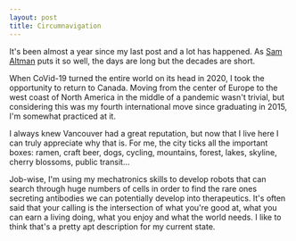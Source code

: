 ```yaml
---
layout: post
title: Circumnavigation
---
```


It's been almost a year since my last post and a lot has happened. As [Sam Altman](https://blog.samaltman.com/the-days-are-long-but-the-decades-are-short) puts it so well, the days are long but the decades are short.

When CoVid-19 turned the entire world on its head in 2020, I took the opportunity to return to Canada. Moving from the center of Europe to the west coast of North America in the middle of a pandemic wasn't trivial, but considering this was my fourth international move since graduating in 2015, I'm somewhat practiced at it.

I always knew Vancouver had a great reputation, but now that I live here I can truly appreciate why that is. For me, the city ticks all the important boxes: ramen, craft beer, dogs, cycling, mountains, forest, lakes, skyline, cherry blossoms, public transit...

Job-wise, I'm using my mechatronics skills to develop robots that can search through huge numbers of cells in order to find the rare ones secreting antibodies we can potentially develop into therapeutics. It's often said that your calling is the intersection of what you're good at, what you can earn a living doing, what you enjoy and what the world needs. I like to think that's a pretty apt description for my current state.